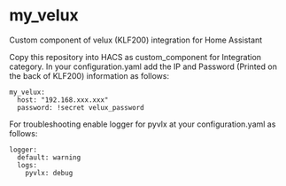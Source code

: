 # my_velux
Custom component of velux (KLF200) integration for Home Assistant

Copy this repository into HACS as custom_component for Integration category.
In your configuration.yaml add the IP and Password (Printed on the back of KLF200) information as follows: 

    my_velux:
      host: "192.168.xxx.xxx"
      password: !secret velux_password

For troubleshooting enable logger for pyvlx at your configuration.yaml as follows: 

    logger:
      default: warning
      logs:
        pyvlx: debug

